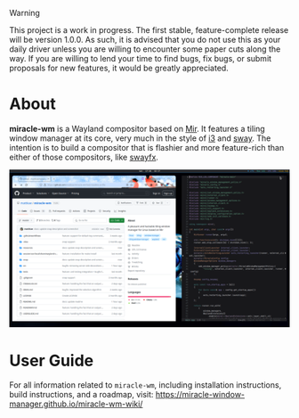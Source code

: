 > [!WARNING]
> This project is a work in progress. The first stable, feature-complete release
> will be version 1.0.0. As such, it is advised that you do not use this as your daily driver
> unless you are willing to encounter some paper cuts along the way. If you are willing to 
> lend your time to find bugs, fix bugs, or submit proposals for new features, it would
> be greatly appreciated.

# About
**miracle-wm** is a Wayland compositor based on [Mir](https://github.com/MirServer/mir). It features a tiling
window manager at its core, very much in the style of [i3](https://i3wm.org/) and [sway](https://github.com/swaywm/sway).
The intention is to build a compositor that is flashier and more feature-rich than either of those compositors, like [swayfx](https://github.com/WillPower3309/swayfx).

![miracle in action](./resources/screenshot1.png "miracle in action")


# User Guide
For all information related to `miracle-wm`, including installation instructions, build instructions,
and a roadmap, visit: https://miracle-window-manager.github.io/miracle-wm-wiki/

